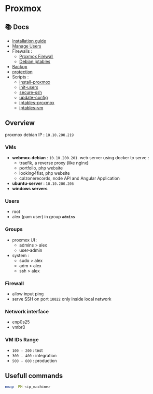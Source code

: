 # Proxmox

## 📚 Docs

- [Installation guide](installation.md)
- [Manage Users](docs/manage-users.md)
- Firewalls :
  - [Proxmox Firewall](docs/firewall/proxmox-firewall.md)
  - [Debian iptables](docs/firewall/debian-iptables.md)
- [Backup](docs/protection.md)
- [protection](docs/protection.md)
- Scripts :
  - [install-proxmox](scripts/install-proxmox)
  - [init-users](scripts/init-users)
  - [secure-ssh](scripts/secure-ssh)
  - [update-config](scripts/update-config)
  - [iptables-proxmox](scripts/iptables-proxmox)
  - [iptables-vm](scripts/iptables-vm)


## Overview
proxmox debian IP : `10.10.200.219`
### VMs
- **webmox-debian** : `10.10.200.201`. web server using docker to serve :
    - traefik, a reverse proxy (like nginx)
    - portfolio, php website
    - looking4flat, php website
    - calzonerecords, node API and Angular Application
- **ubuntu-server** : `10.10.200.206`
- **windows servers**

### Users
- root
- alex (pam user) in group **`admins`**
### Groups
- proxmox UI :
  - admins > alex
  - user-admin
- system :
  - sudo > alex
  - adm > alex
  - ssh > alex
### Firewall
- allow input ping
- serve SSH on port `10022` only inside local network

### Network interface
- enp0s25
- vmbr0 

### VM IDs Range
- `100 - 200` : test
- `300 - 400` : integration
- `500 - 600` : production

## Usefull commands
```sh
nmap -PM <ip_machine>
```